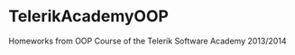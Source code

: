 TelerikAcademyOOP
=================

Homeworks from OOP Course of the Telerik Software Academy 2013/2014
